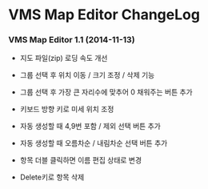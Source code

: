 VMS Map Editor ChangeLog
========================

### VMS Map Editor 1.1 (2014-11-13) ###

-   지도 파일(zip) 로딩 속도 개선

-   그룹 선택 후 위치 이동 / 크기 조정 / 삭제 기능

-   그룹 선택 후 가장 큰 자리수에 맞추어 0 채워주는 버튼 추가

-   키보드 방향 키로 미세 위치 조정

-   자동 생성할 때 4,9번 포함 / 제외 선택 버튼 추가

-   자동 생성할 때 오름차순 / 내림차순 선택 버튼 추가

-   항목 더블 클릭하면 이름 편집 상태로 변경

-   Delete키로 항목 삭제
